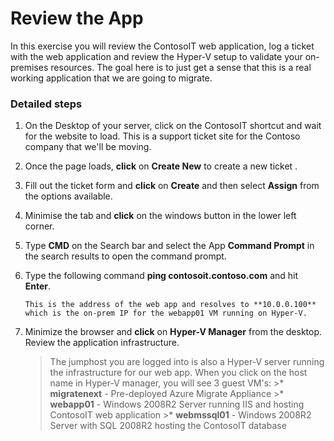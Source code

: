 # Review the App

In this exercise you will review the ContosoIT web application, log a ticket with the web application and review the Hyper-V setup to validate your on-premises resources.  The goal here is to just get a sense that this is a real working application that we are going to migrate.

### Detailed steps

1. On the Desktop of your server, click on the ContosoIT shortcut and wait for the website to load.  This is a support ticket site for the Contoso company that we'll be moving.
2. Once the page loads, **click** on **Create New** to create a new ticket .
3. Fill out the ticket form and **click** on **Create** and then select **Assign** from the options available.	
4. Minimise the tab and **click** on the windows button in the lower left corner.
5. Type **CMD** on the Search bar and select the App **Command Prompt** in the search results to open the command prompt.
6. Type the following command **ping contosoit.contoso.com** and hit **Enter**.

       This is the address of the web app and resolves to **10.0.0.100** which is the on-prem IP for the webapp01 VM running on Hyper-V.

7. Minimize the browser and **click** on **Hyper-V Manager** from the desktop. Review the application infrastructure.

	>The jumphost you are logged into is also a Hyper-V server running the infrastructure for our web app. When you click on the host name in Hyper-V manager, **<inject key="jumphostVmName" />** you will see 3 guest VM's:
     	>*  **migratenext** - Pre-deployed Azure Migrate Appliance
     	>*  **webapp01** - Windows 2008R2 Server running IIS and hosting ContosoIT web application
     	>*  **webmssql01** - Windows 2008R2 Server with SQL 2008R2 hosting the ContosoIT database

